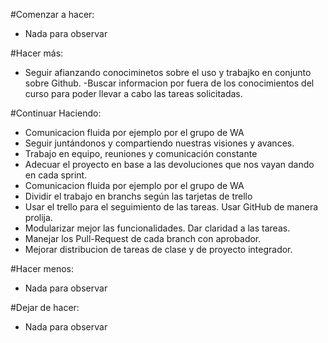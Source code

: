 #Comenzar a hacer:
- Nada para observar


#Hacer más:
- Seguir afianzando conociminetos sobre el uso y trabajko en conjunto sobre Github.
-Buscar informacion por fuera de los conocimientos del curso para poder llevar a cabo las tareas solicitadas.


#Continuar Haciendo:
- Comunicacion fluida por ejemplo por el grupo de WA
- Seguir juntándonos y compartiendo nuestras visiones y avances.
- Trabajo en equipo, reuniones y comunicación constante
- Adecuar el proyecto en base a las devoluciones que nos vayan dando en cada sprint.
- Comunicacion fluida por ejemplo por el grupo de WA
- Dividir el trabajo en branchs  según las tarjetas de trello
- Usar el trello para el seguimiento de las tareas. Usar GitHub de manera prolija.
- Modularizar mejor las funcionalidades. Dar claridad a las tareas.
- Manejar los Pull-Request de cada branch con aprobador.
- Mejorar distribucion de tareas de clase y de proyecto integrador.



#Hacer menos:
- Nada para observar


#Dejar de hacer:
- Nada para observar